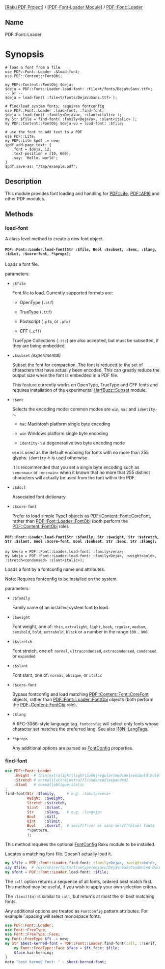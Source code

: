 [[Raku PDF Project]](https://pdf-raku.github.io)
 / [[PDF-Font-Loader Module]](https://pdf-raku.github.io/PDF-Font-Loader-raku)
 / [PDF::Font::Loader](https://pdf-raku.github.io/PDF-Font-Loader-raku/PDF/Font/Loader)

Name
----

PDF::Font::Loader

Synopsis
========

    # load a font from a file
    use PDF::Font::Loader :&load-font;
    use PDF::Content::FontObj;

    my PDF::Content::FontObj $deja;
    $deja = PDF::Font::Loader.load-font: :file<t/fonts/DejaVuSans.ttf>;
    -- or --
    $deja = load-font( :file<t/fonts/DejaVuSans.ttf> );

    # find/load system fonts; requires fontconfig
    use PDF::Font::Loader :load-font, :find-font;
    $deja = load-font( :family<DejaVu>, :slant<italic> );
    my Str $file = find-font( :family<DejaVu>, :slant<italic> );
    my PDF::Content::FontObj $deja-vu = load-font: :$file;

    # use the font to add text to a PDF
    use PDF::Lite;
    my PDF::Lite $pdf .= new;
    $pdf.add-page.text: {
       .font = $deja, 12;
       .text-position = [10, 600];
       .say: 'Hello, world';
    }
    $pdf.save-as: "/tmp/example.pdf";

Description
-----------

This module provides font loading and handling for [PDF::Lite](https://pdf-raku.github.io/PDF-Lite-raku), [PDF::API6](https://pdf-raku.github.io/PDF-API6) and other PDF modules.

Methods
-------

### load-font

A class level method to create a new font object.

#### `PDF::Font::Loader.load-font(Str :$file, Bool :$subset, :$enc, :$lang, :$dict, :$core-font, *%props);`

Loads a font file.

parameters:

  * `:$file`

    Font file to load. Currently supported formats are:

      * OpenType (`.otf`)

      * TrueType (`.ttf`)

      * Postscript (`.pfb`, or `.pfa`)

      * CFF (`.cff`)

    TrueType Collections (`.ttc`) are also accepted, but must be subsetted, if they are being embedded.

  * `:$subset` *(experimental)*

    Subset the font for compaction. The font is reduced to the set of characters that have actually been encoded. This can greatly reduce the output size when the font is embedded in a PDF file.

    This feature currently works on OpenType, TrueType and CFF fonts and requires installation of the experimental [HarfBuzz::Subset](https://harfbuzz-raku.github.io/HarfBuzz-Subset-raku/HarfBuzz/Subset) module.

  * `:$enc`

    Selects the encoding mode: common modes are `win`, `mac` and `identity-h`.

      * `mac` Macintosh platform single byte encoding

      * `win` Windows platform single byte encoding

      * `identity-h` a degenerative two byte encoding mode

    `win` is used as the default encoding for fonts with no more than 255 glyphs. `identity-h` is used otherwise.

    It is recommended that you set a single byte encoding such as `:enc<mac>` or `:enc<win>` when it known that no more that 255 distinct characters will actually be used from the font within the PDF.

  * `:$dict`

    Associated font dictionary.

  * `:$core-font`

    Prefer to load simple Type1 objects as [PDF::Content::Font::CoreFont](https://pdf-raku.github.io/PDF-Content-raku), rather than [PDF::Font::Loader::FontObj](https://pdf-raku.github.io/PDF-Font-Loader-raku/PDF/Font/Loader/FontObj) (both perform the [PDF::Content::FontObj](https://pdf-raku.github.io/PDF-Content-raku) role).

#### `PDF::Font::Loader.load-font(Str :$family, Str :$weight, Str :$stretch, Str :$slant, Bool :$core-font, Bool :$subset, Str :$enc, Str :$lang);`

    my $vera = PDF::Font::Loader.load-font: :family<vera>;
    my $deja = PDF::Font::Loader.load-font: :family<Deja>, :weight<bold>, :stretch<condensed> :slant<italic>);

Loads a font by a fontconfig name and attributes.

Note: Requires fontconfig to be installed on the system.

parameters:

  * `:$family`

    Family name of an installed system font to load.

  * `:$weight`

    Font weight, one of: `thin`, `extralight`, `light`, `book`, `regular`, `medium`, `semibold`, `bold`, `extrabold`, `black` or a number in the range `100` .. `900`.

  * `:$stretch`

    Font stretch, one of: `normal`, `ultracondensed`, `extracondensed`, `condensed`, or `expanded`

  * `:$slant`

    Font slant, one of: `normal`, `oblique`, or `italic`

  * `:$core-font`

    Bypass fontconfig and load matching [PDF::Content::Font::CoreFont](https://pdf-raku.github.io/PDF-Content-raku) objects, rather than [PDF::Font::Loader::FontObj](https://pdf-raku.github.io/PDF-Font-Loader-raku/PDF/Font/Loader/FontObj) objects (both perform the [PDF::Content::FontObj](https://pdf-raku.github.io/PDF-Content-raku) role).

  * `:$lang`

    A RFC-3066-style language tag. `fontconfig` will select only fonts whose character set matches the preferred lang. See also [I18N::LangTags](https://modules.raku.org/dist/I18N::LangTags:cpan:UFOBAT).

  * `*%props`

    Any additional options are parsed as [FontConfig](https://pdf-raku.github.io/FontConfig-raku/FontConfig) properties.

### find-font

```raku
use PDF::Font::Loader
    :Weight  # thin|extralight|light|book|regular|medium|semibold|bold|extrabold|black|100..900
    :Stretch # normal|[ultra|extra]?[condensed|expanded]
    :Slant   # normal|oblique|italic
;
find-font(Str :$family,     # e.g. :family<vera>
          Weight  :$weight,
          Stretch :$stretch,
          Slant   :$slant,
          Str     :$lang,   # e.g. :lang<jp>
          Bool    :$all,
          UInt    :$limit,
          Bool    :$serif,  # serif(True) or sans-serif(False) fonts
          *%pattern,
          );
```

This method requires the optional [FontConfig](https://pdf-raku.github.io/FontConfig-raku/FontConfig) Raku module to be installed.

Locates a matching font-file. Doesn't actually load it.

```raku
my $file = PDF::Font::Loader.find-font: :family<Deja>, :weight<bold>, :width<condensed>, :slant<italic>, :lang<en>;
say $file;  # /usr/share/fonts/truetype/dejavu/DejaVuSansCondensed-BoldOblique.ttf
my $font = PDF::Font::Loader.load-font: :$file;
```

The `:all` option returns a sequence of all fonts, ordered best match first. This method may be useful, if you wish to apply your own selection critera.

The `:limit($n)` is similar to `:all`, but returns at most the `$n` best matching fonts.

Any additional options are treated as `FontConfig` pattern attributes. For example `:spacing<mono> will select monospace fonts.

```raku
use PDF::Font::Loader;
use Font::FreeType;
use Font::FreeType::Face;
my Font::FreeType $ft .= new;
my Str $best-kerned-font = PDF::Font::Loader.find-font(:all, :!serif, :weight<bold>,).first: -> $file {
    my Font::FreeType::Face $face = $ft.face: $file;
    $face.has-kerning;
}
note "best kerned font: " ~ $best-kerned-font;
```

